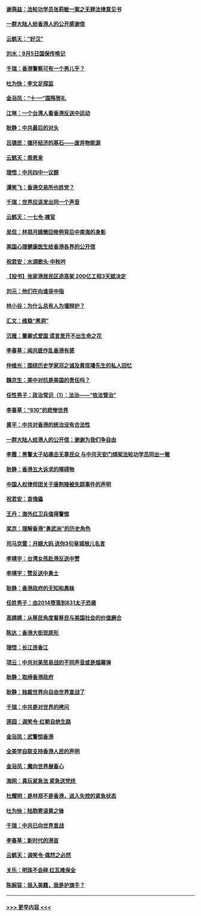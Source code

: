 #### [谢燕益：法轮功学员张莉敏一案之无罪法律意见书](../pages/nsc993/n11517600.md?t=09130844) 
#### [一群大陆人给香港人的公开感谢信](../pages/nsc993/n11514797.md?t=09130844) 
#### [云鹤天：“好汉”](../pages/nsc993/n11513536.md?t=09130844) 
#### [刘水：9月5日国保传唤记](../pages/nsc993/n11513460.md?t=09130844) 
#### [千瑞：香港警察可有一个男儿乎？](../pages/nsc993/n11513109.md?t=09130844) 
#### [吐为快：李文足探监](../pages/nsc993/n11509622.md?t=09130844) 
#### [金浴凤：“十‧一”国殇贺礼](../pages/nsc993/n11509593.md?t=09130844) 
#### [江琳：一个台湾人看香港反送中运动](../pages/nsc993/n11509211.md?t=09130844) 
#### [耿静：中共最后的对头](../pages/nsc993/n11508308.md?t=09130844) 
#### [吕锡民：循环经济的基石——废弃物能源](../pages/nsc993/n11508212.md?t=09130844) 
#### [云鹤天：周恩来](../pages/nsc993/n11508055.md?t=09130844) 
#### [理悟：中共四中一议题](../pages/nsc993/n11507782.md?t=09130844) 
#### [谭笑飞：香港交易所也姓党？](../pages/nsc993/n11507753.md?t=09130844) 
#### [千瑞：世界应该发出同一个声音](../pages/nsc993/n11507290.md?t=09130844) 
#### [云鹤天：一七令‧裸官](../pages/nsc993/n11507177.md?t=09130844) 
#### [吴侃：林郑月娥撤回修例背后中南海的身影](../pages/nsc993/n11506876.md?t=09130844) 
#### [美国心理健康医生给香港各界的公开信](../pages/nsc993/n11506809.md?t=09130844) 
#### [祝君安：水调歌头‧中秋吟](../pages/nsc993/n11506758.md?t=09130844) 
#### [【投书】张家港居民区造高架 200亿工程3天就决定](../pages/nsc993/n11506682.md?t=09130844) 
#### [刘元：他们在向谁竖中指](../pages/nsc993/n11505384.md?t=09130844) 
#### [林小谷：为什么总有人为墙辩护？](../pages/nsc993/n11505226.md?t=09130844) 
#### [汇文：维稳“黑洞”](../pages/nsc993/n11504347.md?t=09130844) 
#### [沉雁：董卿式爱国 谎言里开不出生命之花](../pages/nsc993/n11503215.md?t=09130844) 
#### [李春草：闻共匪作乱香港有感](../pages/nsc993/n11503072.md?t=09130844) 
#### [仲维光：围绕历史学家邓之诚及黄现璠先生的私人回忆](../pages/nsc993/n11501330.md?t=09130844) 
#### [魏京生：美中对抗是美国的责任吗？](../pages/nsc993/n11500723.md?t=09130844) 
#### [任性男子：政治常识（1）：法治——“依法管治”](../pages/nsc993/n11500791.md?t=09130844) 
#### [李春草：“610”的悲惨世界](../pages/nsc993/n11501141.md?t=09130844) 
#### [黄平：中共对香港的统治没有合法性](../pages/nsc993/n11499473.md?t=09130844) 
#### [一群大陆人给港人的公开信：谢谢为我们争自由](../pages/nsc993/n11500402.md?t=09130844) 
#### [李霞：黑警太子站袭击无辜民众 与中共天安门绑架法轮功学员同出一辙](../pages/nsc993/n11499805.md?t=09130844) 
#### [耿静：香港五大诉求的障碍物](../pages/nsc993/n11497578.md?t=09130844) 
#### [中国人权律师团关于唐荆陵被失踪事件的声明](../pages/nsc993/n11500014.md?t=09130844) 
#### [祝君安：哀傀儡](../pages/nsc993/n11499776.md?t=09130844) 
#### [王丹：海外红卫兵值得警惕](../pages/nsc993/n11498138.md?t=09130844) 
#### [梁京：理解香港“勇武派”的历史角色](../pages/nsc993/n11498006.md?t=09130844) 
#### [司马京雷：月娥大妈  送你3句皇城根儿名言](../pages/nsc993/n11497885.md?t=09130844) 
#### [李靖宇：台湾女孩赴港反送中赞](../pages/nsc993/n11497721.md?t=09130844) 
#### [李靖宇：赞反送中勇士](../pages/nsc993/n11497452.md?t=09130844) 
#### [耿静：香港政府的无知和愚昧](../pages/nsc993/n11494238.md?t=09130844) 
#### [任姓男子：由2014堕落到831太子恐袭](../pages/nsc993/n11496683.md?t=09130844) 
#### [高婧婧：从移民角度看移民与美国社会的价值磨合](../pages/nsc993/n11495757.md?t=09130844) 
#### [陈达：香港大街现原形 ](../pages/nsc993/n11495441.md?t=09130844) 
#### [理悟：长江连香江](../pages/nsc993/n11495377.md?t=09130844) 
#### [项云：中共对美贸易战的不同声音或是烟幕弹](../pages/nsc993/n11494929.md?t=09130844) 
#### [耿静：取缔香港政府](../pages/nsc993/n11494218.md?t=09130844) 
#### [耿静：独裁世界向自由世界宣战了](../pages/nsc993/n11494190.md?t=09130844) 
#### [千瑞：中共是对世界的拷问](../pages/nsc993/n11493021.md?t=09130844) 
#### [莲园：调笑令‧红朝自绝生路](../pages/nsc993/n11493011.md?t=09130844) 
#### [金浴凤：武警惊香港](../pages/nsc993/n11492994.md?t=09130844) 
#### [全美学自联支持香港人民的声明](../pages/nsc993/n11492630.md?t=09130844) 
#### [金浴凤：魔向世界展畜心](../pages/nsc993/n11492599.md?t=09130844) 
#### [海网：真玩紧急法 紧急送党终 ](../pages/nsc993/n11492535.md?t=09130844) 
#### [杜耀明：是林郑不是香港，进入失控的紧急状态](../pages/nsc993/n11491420.md?t=09130844) 
#### [吐为快：陆胞寄语黄之锋](../pages/nsc993/n11491117.md?t=09130844) 
#### [千瑞：中共已向世界宣战](../pages/nsc993/n11490123.md?t=09130844) 
#### [李春草：新时代的港首](../pages/nsc993/n11489864.md?t=09130844) 
#### [云鹤天：调笑令·偶然之必然](../pages/nsc993/n11489701.md?t=09130844) 
#### [关乐：明珠不会碎 红瓦难保全](../pages/nsc993/n11489647.md?t=09130844) 
#### [陈婉容：我入美籍，我是护旗手？](../pages/nsc993/n11487908.md?t=09130844) 

----
#### [ >>> 更早内容 <<< ](../indexes/nsc993-earlier.md)
